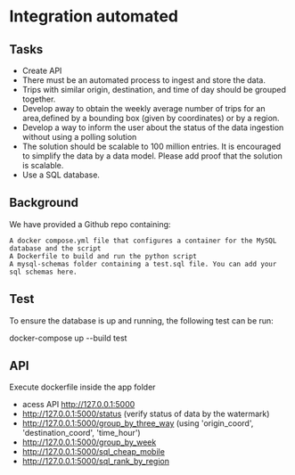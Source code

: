 # Integration automated

## Tasks
- Create API
- There must be an automated process to ingest and store the data.
- Trips with similar origin, destination, and time of day should be grouped together.
- Develop away to obtain the weekly average number of trips for an area,defined by a bounding box (given by coordinates) or by a region.
- Develop a way to inform the user about the status of the data ingestion without using a polling solution
- The solution should be scalable to 100 million entries. It is encouraged to simplify the data by a data model. Please add proof that the solution is scalable.
- Use a SQL database.


## Background

We have provided a Github repo containing:

    A docker compose.yml file that configures a container for the MySQL database and the script
    A Dockerfile to build and run the python script
    A mysql-schemas folder containing a test.sql file. You can add your sql schemas here.



## Test

To ensure the database is up and running, the following test can be run:

docker-compose up --build test


## API
Execute dockerfile inside the app folder
- acess API http://127.0.0.1:5000
- http://127.0.0.1:5000/status (verify status of data by the watermark)
- http://127.0.0.1:5000/group_by_three_way (using 'origin_coord', 'destination_coord', 'time_hour')
- http://127.0.0.1:5000/group_by_week
- http://127.0.0.1:5000/sql_cheap_mobile
- http://127.0.0.1:5000/sql_rank_by_region